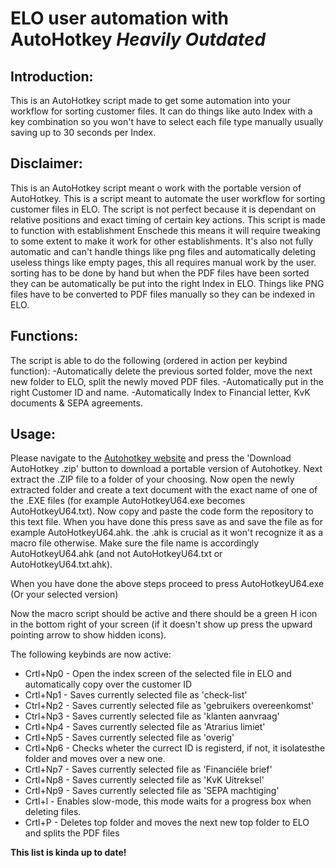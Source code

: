 # ELO user automation with AutoHotkey *Heavily Outdated*
## Introduction:
This is an AutoHotkey script made to get some automation into your workflow for sorting customer files. It can do things like auto
Index with a key combination so you won't have to select each file type manually usually saving up to 30 seconds per Index.

## Disclaimer:
This is an AutoHotkey script meant o work with the portable version of AutoHotkey.
This is a script meant to automate the user workflow for sorting customer files in ELO. The script is not perfect
because it is dependant on relative positions and exact timing of certain key actions. This script is made to function with
establishment Enschede this means it will require tweaking to some extent to make it work for other establishments. It's also not fully
automatic and can't handle things like png files and automatically deleting useless things like empty pages, this all requires manual work
by the user. sorting has to be done by hand but when the PDF files have been sorted they can be automatically be put into the
right Index in ELO. Things like PNG files have to be converted to PDF files manually so they can be indexed in ELO.

## Functions:
The script is able to do the following (ordered in action per keybind function):
  -Automatically delete the previous sorted folder, move the next new folder to ELO, split the newly moved PDF files.
  -Automatically put in the right Customer ID and name.
  -Automatically Index to Financial letter, KvK documents & SEPA agreements.
  
## Usage:
Please navigate to the [Autohotkey website](https://www.autohotkey.com/download/) and press the 'Download AutoHotkey .zip' button to
download a portable version of Autohotkey. Next extract the .ZIP file to a folder of your choosing. Now open the newly extracted folder
and create a text document with the exact name of one of the .EXE files (for example AutoHotkeyU64.exe becomes AutoHotkeyU64.txt).
Now copy and paste the code form the repository to this text file. When you have done this press save as and save the file as for
example AutoHotkeyU64.ahk. the .ahk is crucial as it won't recognize it as a macro file otherwise. Make sure the file name is accordingly
AutoHotkeyU64.ahk (and not AutoHotkeyU64.txt or AutoHotkeyU64.txt.ahk).

When you have done the above steps proceed to press AutoHotkeyU64.exe (Or your selected version)

Now the macro script should be active and there should be a green H icon in the bottom right of your screen (if it doesn't show up
press the upward pointing arrow to show hidden icons).

The following keybinds are now active:
* Crtl+Np0 - Open the index screen of the selected file in ELO and automatically copy over the customer ID
* Crtl+Np1 - Saves currently selected file as 'check-list'
* Ctrl+Np2 - Saves currently selected file as 'gebruikers overeenkomst'
* Ctrl+Np3 - Saves currently selected file as 'klanten aanvraag'
* Crtl+Np4 - Saves currently selected file as 'Atrarius limiet'
* Crtl+Np5 - Saves currently selected file as 'overig'
* Crtl+Np6 - Checks wheter the currect ID is registerd, if not, it isolatesthe folder and moves over a new one.
* Crtl+Np7 - Saves currently selected file as 'Financiële brief'
* Crtl+Np8 - Saves currently selected file as 'KvK Uitreksel'
* Crtl+Np9 - Saves currently selected file as 'SEPA machtiging'
* Crtl+l   - Enables slow-mode, this mode waits for a progress box when deleting files.
* Crtl+P   - Deletes top folder and moves the next new top folder to ELO and splits the PDF files

**This list is kinda up to date!**

